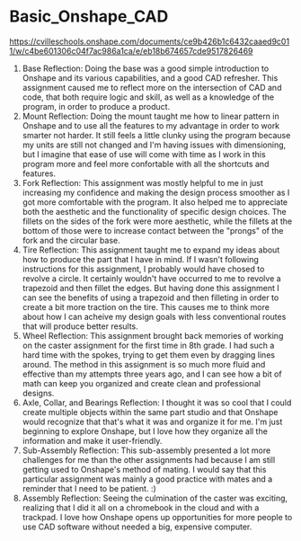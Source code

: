 # Basic_Onshape_CAD
https://cvilleschools.onshape.com/documents/ce9b426b1c6432caaed9c011/w/c4be601306c04f7ac986a1ca/e/eb18b674657cde9517826469 
1. Base
Reflection: Doing the base was a good simple introduction to Onshape and its various capabilities, and a good CAD refresher. This assignment caused me to reflect more on the intersection of CAD and code, that both require logic and skill, as well as a knowledge of the program, in order to produce a product.
2. Mount
Reflection: Doing the mount taught me how to linear pattern in Onshape and to use all the features to my advantage in order to work smarter not harder. It still feels a little clunky using the program because my units are still not changed and I'm having issues with dimensioning, but I imagine that ease of use will come with time as I work in this program more and feel more confortable with all the shortcuts and features. 
3. Fork
Reflection: This assignment was mostly helpful to me in just increasing my confidence and making the design process smoother as I got more comfortable with the program. It also helped me to appreciate both the aesthetic and the functionality of specific design choices. The fillets on the sides of the fork were more aesthetic, while the fillets at the bottom of those were to increase contact between the "prongs" of the fork and the circular base. 
4. Tire
Reflection: This assignment taught me to expand my ideas about how to produce the part that I have in mind. If I wasn't following instructions for this assignment, I probably would have chosed to revolve a circle. It certainly wouldn't have occurred to me to revolve a trapezoid and then fillet the edges. But having done this assignment I can see the benefits of using a trapezoid and then filleting in order to create a bit more traction on the tire. This causes me to think more about how I can acheive my design goals with less conventional routes that will produce better results. 
5. Wheel
Reflection: This assignment brought back memories of working on the caster assignment for the first time in 8th grade. I had such a hard time with the spokes, trying to get them even by dragging lines around. The method in this assignment is so much more fluid and effective than my attempts three years ago, and I can see how a bit of math can keep you organized and create clean and professional designs. 
6. Axle, Collar, and Bearings
Reflection: I thought it was so cool that I could create multiple objects within the same part studio and that Onshape would recognize that that's what it was and organize it for me. I'm just beginning to explore Onshape, but I love how they organize all the information and make it user-friendly. 
7. Sub-Assembly
Reflection: This sub-assembly presented a lot more challenges for me than the other assignments had because I am still getting used to Onshape's method of mating. I would say that this particular assignment was mainly a good practice with mates and a reminder that I need to be patient. :)
8. Assembly
Reflection: Seeing the culmination of the caster was exciting, realizing that I did it all on a chromebook in the cloud and with a trackpad. I love how Onshape opens up opportunities for more people to use CAD software without needed a big, expensive computer. 
